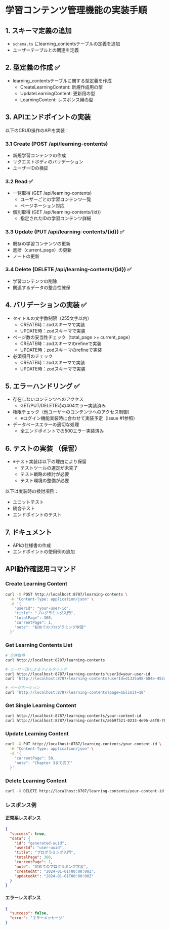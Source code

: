 # 学習コンテンツ管理機能の実装手順

## 1. スキーマ定義の追加
- `schema.ts` にlearning_contentsテーブルの定義を追加
- ユーザーテーブルとの関連を定義

## 2. 型定義の作成 ✅
- learning_contentsテーブルに関する型定義を作成
  - CreateLearningContent: 新規作成用の型
  - UpdateLearningContent: 更新用の型
  - LearningContent: レスポンス用の型

## 3. APIエンドポイントの実装
以下のCRUD操作のAPIを実装：

### 3.1 Create (POST /api/learning-contents)
- 新規学習コンテンツの作成
- リクエストボディのバリデーション
- ユーザーIDの検証

### 3.2 Read ✅
- 一覧取得 (GET /api/learning-contents)
  - ユーザーごとの学習コンテンツ一覧
  - ページネーション対応
- 個別取得 (GET /api/learning-contents/{id})
  - 指定されたIDの学習コンテンツ詳細

### 3.3 Update (PUT /api/learning-contents/{id}) ✅
- 既存の学習コンテンツの更新
- 進捗（current_page）の更新
- ノートの更新

### 3.4 Delete (DELETE /api/learning-contents/{id}) ✅
- 学習コンテンツの削除
- 関連するデータの整合性確保

## 4. バリデーションの実装 ✅
- タイトルの文字数制限（255文字以内）
  - CREATE時：zodスキーマで実装
  - UPDATE時：zodスキーマで実装
- ページ数の妥当性チェック（total_page >= current_page）
  - CREATE時：zodスキーマのrefineで実装
  - UPDATE時：zodスキーマのrefineで実装
- 必須項目のチェック
  - CREATE時：zodスキーマで実装
  - UPDATE時：zodスキーマで実装

## 5. エラーハンドリング ✅
- 存在しないコンテンツへのアクセス
  - GET/PUT/DELETE時の404エラー実装済み
- 権限チェック（他ユーザーのコンテンツへのアクセス制御）
  - ※ログイン機能実装時に合わせて実装予定（Issue #1参照）
- データベースエラーの適切な処理
  - 全エンドポイントでの500エラー実装済み

## 6. テストの実装 （保留）
- ※テスト実装は以下の理由により保留
  - テストツールの選定が未完了
  - テスト戦略の検討が必要
  - テスト環境の整備が必要

以下は実装時の検討項目：
- ユニットテスト
- 統合テスト
- エンドポイントのテスト

## 7. ドキュメント
- APIの仕様書の作成
- エンドポイントの使用例の追加

## API動作確認用コマンド

### Create Learning Content
```bash
curl -X POST http://localhost:8787/learning-contents \
  -H "Content-Type: application/json" \
  -d '{
    "userId": "your-user-id",
    "title": "プログラミング入門",
    "totalPage": 300,
    "currentPage": 1,
    "note": "初めてのプログラミング学習"
  }'
```

### Get Learning Contents List
```bash
# 全件取得
curl http://localhost:8787/learning-contents

# ユーザーIDによるフィルタリング
curl http://localhost:8787/learning-contents?userId=your-user-id
curl 'http://localhost:8787/learning-contents?userId=d1335a98-684e-452d-ab64-9a808f2690a1'

# ページネーション
curl 'http://localhost:8787/learning-contents?page=1&limit=10'
```

### Get Single Learning Content
```bash
curl http://localhost:8787/learning-contents/your-content-id
curl http://localhost:8787/learning-contents/a6b9f521-0233-4e96-a4f0-78b4a7c9d5df
```

### Update Learning Content
```bash
curl -X PUT http://localhost:8787/learning-contents/your-content-id \
  -H "Content-Type: application/json" \
  -d '{
    "currentPage": 50,
    "note": "Chapter 3まで完了"
  }'
```

### Delete Learning Content
```bash
curl -X DELETE http://localhost:8787/learning-contents/your-content-id
```

### レスポンス例

#### 正常系レスポンス
```json
{
  "success": true,
  "data": {
    "id": "generated-uuid",
    "userId": "user-uuid",
    "title": "プログラミング入門",
    "totalPage": 300,
    "currentPage": 1,
    "note": "初めてのプログラミング学習",
    "createdAt": "2024-01-01T00:00:00Z",
    "updatedAt": "2024-01-01T00:00:00Z"
  }
}
```

#### エラーレスポンス
```json
{
  "success": false,
  "error": "エラーメッセージ"
}
```
